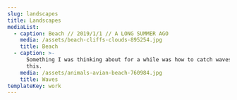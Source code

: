 ```yaml
---
slug: landscapes
title: Landscapes
mediaList:
  - caption: Beach // 2019/1/1 // A LONG SUMMER AGO
    media: /assets/beach-cliffs-clouds-895254.jpg
    title: Beach
  - caption: >-
      Something I was thinking about for a while was how to catch waves like
      this.
    media: /assets/animals-avian-beach-760984.jpg
    title: Waves
templateKey: work
---
```

